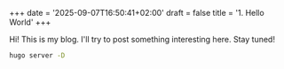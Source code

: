 +++
date = '2025-09-07T16:50:41+02:00'
draft = false
title = '1. Hello World'
+++

Hi! This is my blog. I'll try to post something interesting here. Stay tuned!

```bash
hugo server -D
```
